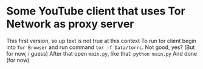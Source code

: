 # Some YouTube client that uses Tor Network as proxy server

This first version, so up text is not true at this context
To run tor client begin into ```Tor Browser``` and run command ```tor -f Data/torrc```.
Not good, yes? (But for now, i guess)
After that open ```main.py```, like that: ```python main.py```
And done (for now)
